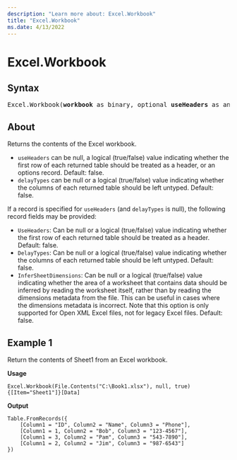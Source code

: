 ```yaml
---
description: "Learn more about: Excel.Workbook"
title: "Excel.Workbook"
ms.date: 4/13/2022
---
```

# Excel.Workbook
  
## Syntax

<pre>
Excel.Workbook(<b>workbook</b> as binary, optional <b>useHeaders</b> as any, optional <b>delayTypes</b> as nullable logical) as table
</pre>

## About

Returns the contents of the Excel workbook.  

* `useHeaders` can be null, a logical (true/false) value indicating whether the first row of each returned table should be treated as a header, or an options record. Default: false.
* `delayTypes` can be null or a logical (true/false) value indicating whether the columns of each returned table should be left untyped. Default: false.

If a record is specified for `useHeaders` (and `delayTypes` is null), the following record fields may be provided:

* `UseHeaders`: Can be null or a logical (true/false) value indicating whether the first row of each returned table should be treated as a header. Default: false.
* `DelayTypes`: Can be null or a logical (true/false) value indicating whether the columns of each returned table should be left untyped. Default: false.
* `InferSheetDimensions`: Can be null or a logical (true/false) value indicating whether the area of a worksheet that contains data should be inferred by reading the worksheet itself, rather than by reading the dimensions metadata from the file. This can be useful in cases where the dimensions metadata is incorrect. Note that this option is only supported for Open XML Excel files, not for legacy Excel files. Default: false.

## Example 1

Return the contents of Sheet1 from an Excel workbook.

**Usage**

```powerquery-m
Excel.Workbook(File.Contents("C:\Book1.xlsx"), null, true){[Item="Sheet1"]}[Data]
```

**Output**

```powerquery-m
Table.FromRecords({
    [Column1 = "ID", Column2 = "Name", Column3 = "Phone"],
    [Column1 = 1, Column2 = "Bob", Column3 = "123-4567"],
    [Column1 = 3, Column2 = "Pam", Column3 = "543-7890"],
    [Column1 = 2, Column2 = "Jim", Column3 = "987-6543"]
})
```
